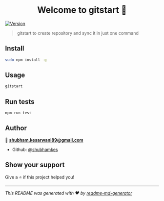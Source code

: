 <h1 align="center">Welcome to gitstart 👋</h1>
<p>
  <a href="https://www.npmjs.com/package/gitstart" target="_blank">
    <img alt="Version" src="https://img.shields.io/npm/v/gitstart.svg">
  </a>
</p>

> gitstart to create repository and sync it in just one command

## Install

```sh
sudo npm install -g
```

## Usage

```sh
gitstart
```

## Run tests

```sh
npm run test
```

## Author

👤 **shubham.kesarwani89@gmail.com**

* Github: [@shubhamkes](https://github.com/shubhamkes)

## Show your support

Give a ⭐️ if this project helped you!

***
_This README was generated with ❤️ by [readme-md-generator](https://github.com/kefranabg/readme-md-generator)_